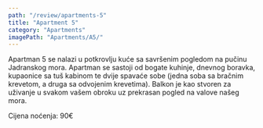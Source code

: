 ```yaml
---
path: "/review/apartments-5"
title: "Apartment 5"
category: "Apartments"
imagePath: "Apartments/A5/"
---
```


Apartman 5 se nalazi u potkrovlju kuće sa savršenim pogledom na pučinu Jadranskog mora. Apartman se sastoji od bogate kuhinje, dnevnog boravka, kupaonice sa tuš kabinom te dvije spavaće sobe (jedna soba sa bračnim krevetom, a druga sa odvojenim krevetima). Balkon je kao stvoren za uživanje u svakom vašem obroku uz prekrasan pogled na valove našeg mora.

Cijena noćenja: 90€
